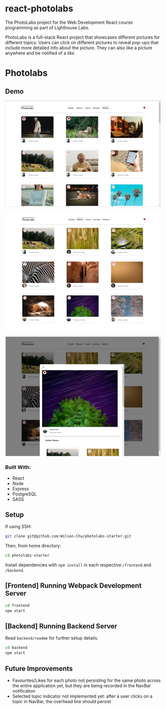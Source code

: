 # react-photolabs
The PhotoLabs project for the Web Development React course programming as part of Lighthouse Labs. 

PhotoLabs is a full-stack React project that showcases different pictures for different topics. Users can click on different pictures to reveal pop-ups that include more detailed info about the picture. They can also like a picture anywhere and be notified of a *like*.

# Photolabs

## Demo

!["PhotoLabs Home Page"](https://github.com/Wilson-Chu/photolabs-starter/blob/main/docs/photolabs_home.PNG?raw=true)

!["PhotoLabs Nature Topic"](https://github.com/Wilson-Chu/photolabs-starter/blob/main/docs/photolabs_nature_topic.png?raw=true)

!["PhotoLabs Nature Modal and Like"](https://github.com/Wilson-Chu/photolabs-starter/blob/main/docs/photolabs_nature_modal.png?raw=true)

### Built With:

- React
- Node
- Express
- PostgreSQL
- SASS

## Setup

If using SSH:
```sh
git clone git@github.com:Wilson-Chu/photolabs-starter.git
```
Then, from home directory:
```sh
cd photolabs-starter
```

Install dependencies with `npm install` in each respective `/frontend` and `/backend`.

## [Frontend] Running Webpack Development Server

```sh
cd frontend
npm start
```

## [Backend] Running Backend Server

Read `backend/readme` for further setup details.

```sh
cd backend
npm start
```

## Future Improvements

- Favourites/Likes for each photo not persisting for the same photo across the entire application yet, but they are being recorded in the NavBar notification
- Selected topic indicator not implemented yet: after a user clicks on a topic in NavBar, the overhead line should persist